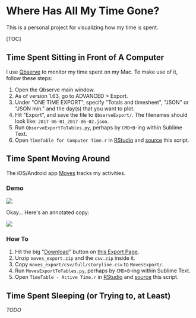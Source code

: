# Where Has All My Time Gone?

This is a personal project for visualizing how my time is spent. 

[TOC]

## Time Spent Sitting in Front of A Computer

I use [Qbserve](https://qotoqot.com/qbserve/) to monitor my time spent on my Mac. To make use of it, follow these steps:

1. Open the Qbserve main window.
2. As of version 1.63, go to ADVANCED > Export.
3. Under "ONE TIME EXPORT", specify "Totals and timesheet", "JSON" or "JSON min." and the day(s) that you want to plot. 
4. Hit "Export", and save the file to `QbserveExport/`. The filenames should look like: `2017-06-01_2017-06-02.json`.
5. Run `QbserveExportToTables.py`, perhaps by `CMD+B`-ing within Sublime Text.
6. Open `TimeTable for Computer Time.r` in [RStudio][] and [source](http://www.dummies.com/programming/r/how-to-source-a-script-in-r/) this script.

## Time Spent Moving Around

The iOS/Android app [Moves](https://moves-app.com/) tracks my activities. 

### Demo
![](https://ws2.sinaimg.cn/large/006tKfTcly1fh4t8mq4pdj31kw188x6p.jpg)

Okay... Here's an annotated copy:

![](https://ws1.sinaimg.cn/large/006tKfTcly1fh4t8hk9vhj31kw18a1l2.jpg)


### How To

1. Hit the big "[Download](https://accounts.moves-app.com/export/download)" button on [this Export Page](https://accounts.moves-app.com/export).
2. Unzip `moves_export.zip` and the `csv.zip` inside it.
3. Copy `moves_export/csv/full/storyline.csv` to `MovesExport/`.
4. Run `MovesExportToTables.py`, perhaps by `CMD+B`-ing within Sublime Text.
5. Open `TimeTable - Active Time.r` in [RStudio][] and [source](http://www.dummies.com/programming/r/how-to-source-a-script-in-r/) this script.

## Time Spent Sleeping (or Trying to, at Least)

*TODO*





[RStudio]: https://www.rstudio.com/
